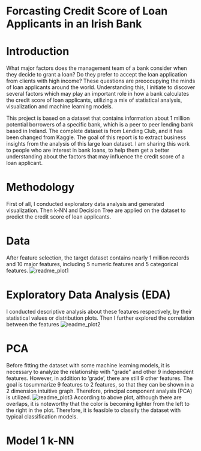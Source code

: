 # Forcasting Credit Score of Loan Applicants in an Irish Bank

# Introduction
What major factors does the management team of a bank consider when they decide to grant a loan? Do they prefer to accept the loan application from clients with high income? These questions are preoccupying the minds of loan applicants around the world. Understanding this, I initiate to discover several factors which may play an important role in how a bank calculates the credit score of loan applicants, utilizing a mix of statistical analysis, visualization and machine learning models.

This project is based on a dataset that contains information about 1 million potential borrowers of a specific bank, which is a peer to peer lending bank based in Ireland. The complete dataset is from Lending Club, and it has been changed from Kaggle. The goal of this report is to extract business insights from the analysis of this large loan dataset. I am sharing this work to people who are interest in bank loans, to help them get a better understanding about the factors that may influence the credit score of a loan applicant.

# Methodology
First of all, I conducted exploratory data analysis and generated visualization. Then k-NN and Decision Tree are applied on the dataset to predict the credit score of loan applicants.

# Data
After feature selection, the target dataset contains nearly 1 million records and 10 major features, including 5 numeric features and 5 categorical features.
![readme_plot1](https://user-images.githubusercontent.com/64850893/86263267-fb0e7400-bb8e-11ea-94f4-0085db804bce.jpg)

# Exploratory Data Analysis (EDA)
I conducted descriptive analysis about these features respectively, by their statistical values or distribution plots. Then I further explored the correlation between the features 
![readme_plot2](https://user-images.githubusercontent.com/64850893/86263934-d8c92600-bb8f-11ea-90d7-1f41d2781c5d.jpg)

# PCA 
Before fitting the dataset with some machine learning models, it is necessary to analyze the relationship with "grade" and other 9 independent features. However, in addition to ’grade’, there are still 9 other features. The goal is tosummarize 9 features to 2 features, so that they can be shown in a 2 dimension intuitive graph. Therefore, principal component analysis (PCA) is utilized.
![readme_plot3](https://user-images.githubusercontent.com/64850893/86264357-660c7a80-bb90-11ea-8025-128464be5ceb.jpg)
 According to above plot, although there are overlaps, it is noteworthy that the color is becoming lighter from the left to the right in the plot. Therefore, it is feasible to classify the dataset with typical classification models.
 
 # Model 1  k-NN
 
